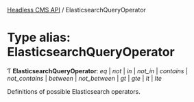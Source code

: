 [Headless CMS API](../index) / ElasticsearchQueryOperator

# Type alias: ElasticsearchQueryOperator

Ƭ **ElasticsearchQueryOperator**: *eq* \| *not* \| *in* \| *not_in* \| *contains* \| *not_contains* \| *between* \| *not_between* \| *gt* \| *gte* \| *lt* \| *lte*

Definitions of possible Elasticsearch operators.
